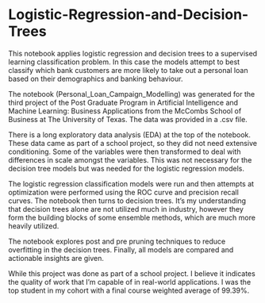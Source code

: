 # Logistic-Regression-and-Decision-Trees
This notebook applies logistic regression and decision trees to a supervised learning classification problem. In this case the models attempt to best classify which bank customers are more likely to take out a personal loan based on their demographics and banking behaviour.

The notebook (Personal_Loan_Campaign_Modelling) was generated for the third project of the Post Graduate Program in Artificial Intelligence and Machine Learning: Business Applications from the McCombs School of Business at The University of Texas. The data was provided in a .csv file.

There is a long exploratory data analysis (EDA) at the top of the notebook. These data came as part of a school project, so they did not need extensive conditioning. Some of the variables were then transformed to deal with differences in scale amongst the variables. This was not necessary for the decision tree models but was needed for the logistic regression models.

The logistic regression classification models were run and then attempts at optimization were performed using the ROC curve and precision recall curves.
The notebook then turns to decision trees. It’s my understanding that decision trees alone are not utilized much in industry, however they form the building blocks of some ensemble methods, which are much more heavily utilized.

The notebook explores post and pre pruning techniques to reduce overfitting in the decision trees. Finally, all models are compared and actionable insights are given.

While this project was done as part of a school project. I believe it indicates the quality of work that I’m capable of in real-world applications. I was the top student in my cohort with a final course weighted average of 99.39%.
